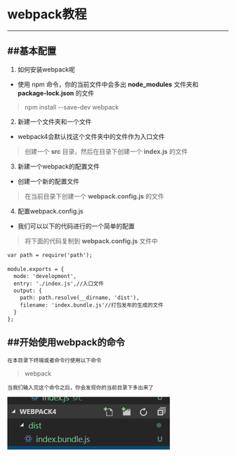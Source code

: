 # webpack教程

------
##基本配置
------
1. 如何安装webpack呢
* 使用 npm 命令，你的当前文件中会多出 **node_modules** 文件夹和 **package-lock.json** 的文件
> npm install --save-dev webpack

2. 新建一个文件夹和一个文件
* webpack4会默认找这个文件夹中的文件作为入口文件
>创建一个 **src** 目录，然后在目录下创建一个 **index.js** 的文件

3. 新建一个webpack的配置文件
* 创建一个新的配置文件
> 在当前目录下创建一个 **webpack.config.js** 的文件

4. 配置webpack.config.js
* 我们可以以下的代码进行的一个简单的配置
> 将下面的代码复制到 **webpack.config.js** 文件中

```
var path = require('path');

module.exports = {
  mode: 'development',
  entry: './index.js',//入口文件
  output: {
    path: path.resolve(__dirname, 'dist'),
    filename: 'index.bundle.js'//打包发布的生成的文件
  }
};
```

##开始使用webpack的命令
------
    在本目录下终端或者命令行使用以下命令
>   webpack 
    
    当我们输入完这个命令之后，你会发现你的当前目录下多出来了
    
![example](./exampleImgs/webpackResult.png)

